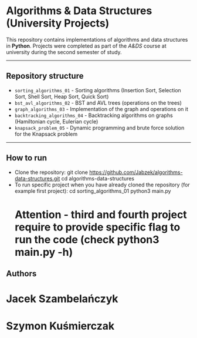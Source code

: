 # Algorithms & Data Structures (University Projects)
This repository contains implementations of algorithms and data structures in **Python**.
Projects were completed as part of the *A&DS* course at university during the second semester of study.

---

## Repository structure
- `sorting_algorithms_01` - Sorting algorithms (Insertion Sort, Selection Sort, Shell Sort, Heap Sort, Quick Sort)
- `bst_avl_algorithms_02` - BST and AVL trees (operations on the trees)
- `graph_algorithms_03` - Implementation of the graph and operations on it
- `backtracking_algorithms_04` - Backtracking algorithms on graphs (Hamiltonian cycle, Eulerian cycle)
- `knapsack_problem_05` - Dynamic programming and brute force solution for the Knapsack problem

---
## How to run
- Clone the repository:
    git clone https://github.com/Jabzek/algorithms-data-structures.git
    cd algorithms-data-structures
- To run specific project when you have already cloned the repository (for example first project):
    cd sorting_algorithms_01
    python3 main.py
  # Attention - third and fourth project require to provide specific flag to run the code (check python3 main.py -h)
## Authors
# Jacek Szambelańczyk
# Szymon Kuśmierczak
